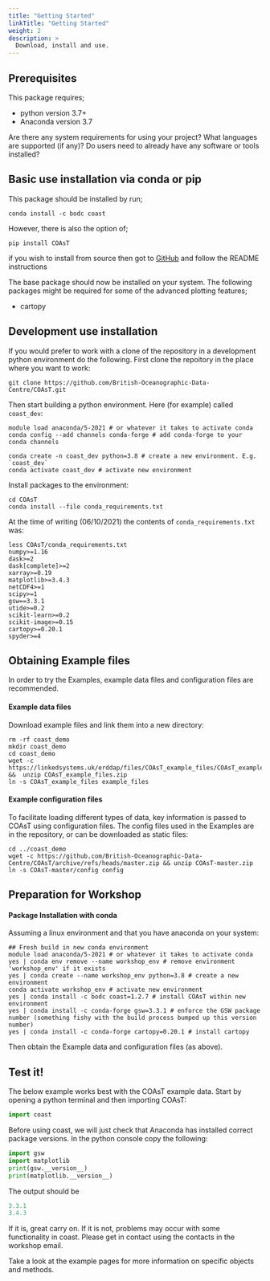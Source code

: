 ```yaml
---
title: "Getting Started"
linkTitle: "Getting Started"
weight: 2
description: >
  Download, install and use.
---
```


## Prerequisites

This package requires;
- python version 3.7+
- Anaconda version 3.7

Are there any system requirements for using your project? What languages are supported (if any)? Do users need to already have any software or tools installed?

## Basic use installation via conda or pip

This package should be installed by run;
```shell
conda install -c bodc coast
```
However, there is also the option of;
```shell
pip install COAsT
```

if you wish to install from source then got to [GitHub](https://github.com/british-oceanographic-data-centre/COAsT) and follow the README instructions

The base package should now be installed on your system. The following packages might be required for some of the advanced plotting features;

- cartopy

## Development use installation

If you would prefer to work with a clone of the repository in a development
python environment do the following. First clone the repoitory in the place
where you want to work:
```
git clone https://github.com/British-Oceanographic-Data-Centre/COAsT.git
```
Then start building a python environment. Here (for example) called ``coast_dev``:

```
module load anaconda/5-2021 # or whatever it takes to activate conda
conda config --add channels conda-forge # add conda-forge to your conda channels

conda create -n coast_dev python=3.8 # create a new environment. E.g. `coast_dev`
conda activate coast_dev # activate new environment
```
Install packages to the environment:
```
cd COAsT
conda install --file conda_requirements.txt
```
At the time of writing (06/10/2021) the contents of `conda_requirements.txt` was:
```
less COAsT/conda_requirements.txt
numpy>=1.16
dask>=2
dask[complete]>=2
xarray>=0.19
matplotlib>=3.4.3
netCDF4>=1
scipy>=1
gsw==3.3.1
utide>=0.2
scikit-learn>=0.2
scikit-image>=0.15
cartopy>=0.20.1
spyder>=4
```

## Obtaining Example files

In order to try the Examples, example data files and configuration files are recommended.

#### Example data files

Download example files and link them into a new directory:

```shell
rm -rf coast_demo
mkdir coast_demo
cd coast_demo
wget -c https://linkedsystems.uk/erddap/files/COAsT_example_files/COAsT_example_files.zip &&  unzip COAsT_example_files.zip
ln -s COAsT_example_files example_files
```

#### Example configuration files

To facilitate loading different types of data, key information is passed to COAsT using configuration files. The config files used in the Examples are in the repository, or can be downloaded as static files:

```shell
cd ../coast_demo
wget -c https://github.com/British-Oceanographic-Data-Centre/COAsT/archive/refs/heads/master.zip && unzip COAsT-master.zip
ln -s COAsT-master/config config
```

## Preparation for Workshop

#### Package Installation with conda

Assuming a linux environment and that you have anaconda on your system:

```shell
## Fresh build in new conda environment
module load anaconda/5-2021 # or whatever it takes to activate conda
yes | conda env remove --name workshop_env # remove environment 'workshop_env' if it exists
yes | conda create --name workshop_env python=3.8 # create a new environment
conda activate workshop_env # activate new environment
yes | conda install -c bodc coast=1.2.7 # install COAsT within new environment
yes | conda install -c conda-forge gsw=3.3.1 # enforce the GSW package number (something fishy with the build process bumped up this version number)
yes | conda install -c conda-forge cartopy=0.20.1 # install cartopy
```
Then obtain the Example data and configuration files (as above).


## Test it!
The below example works best with the COAsT example data. Start by opening a
python terminal and then importing COAsT:
```python
import coast
```
Before using coast, we will just check that Anaconda has installed correct package versions. In the python console copy the following:
```python
import gsw
import matplotlib
print(gsw.__version__)
print(matplotlib.__version__)
```
The output should be
```python
3.3.1
3.4.3
```
If it is, great carry on. If it is not, problems may occur with some functionality in coast. Please get in contact using the contacts in the workshop email.

Take a look at the example pages for more information on
specific objects and methods.
